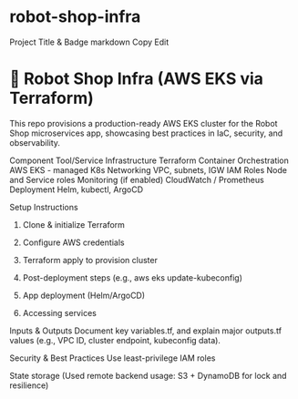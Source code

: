 # robot-shop-infra

Project Title & Badge
markdown
Copy
Edit
# 🚀 Robot Shop Infra (AWS EKS via Terraform)

This repo provisions a production-ready AWS EKS cluster for the Robot Shop microservices app, showcasing best practices in IaC, security, and observability.



Component	Tool/Service
Infrastructure	Terraform
Container Orchestration	AWS EKS - managed K8s
Networking	VPC, subnets, IGW
IAM Roles	Node and Service roles
Monitoring	(if enabled) CloudWatch / Prometheus
Deployment	Helm, kubectl, ArgoCD

Setup Instructions
1. Clone & initialize Terraform

2. Configure AWS credentials

3. Terraform apply to provision cluster

4. Post-deployment steps (e.g., aws eks update-kubeconfig)

5. App deployment (Helm/ArgoCD)

6. Accessing services



Inputs & Outputs
Document key variables.tf, and explain major outputs.tf values (e.g., VPC ID, cluster endpoint, kubeconfig data).

Security & Best Practices
Use least-privilege IAM roles



State storage (Used remote backend usage: S3 + DynamoDB for lock and resilience)




